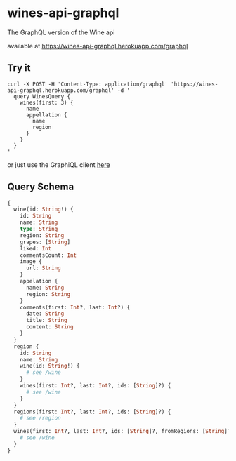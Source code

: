 # wines-api-graphql

The GraphQL version of the Wine api

available at <a target="_blank" href="https://wines-api-graphql.herokuapp.com/graphql">https://wines-api-graphql.herokuapp.com/graphql</a>

## Try it

```
curl -X POST -H 'Content-Type: application/graphql' 'https://wines-api-graphql.herokuapp.com/graphql' -d '
  query WinesQuery {
    wines(first: 3) {
      name
      appellation {
        name
        region
      }
    }
  }
'
```

or just use the GraphiQL client <a href="https://wines-api-graphql.herokuapp.com/graphql?query=query%20SomeWines%20%7B%0A%20%20regions(ids%3A%20%5B%22Bordeaux%22%2C%20%22Champagne%22%5D)%20%7B%20%0A%20%20%20%20name%0A%20%20%09wines(first%3A%201)%20%7B%0A%20%20%20%20%20%20name%0A%20%20%20%20%20%20grapes%0A%20%20%20%20%20%20image%20%7B%0A%20%20%20%20%20%20%20%20url%0A%20%20%20%20%20%20%7D%0A%20%20%20%20%20%20appellation%20%7B%0A%20%20%20%20%20%20%20%20name%0A%20%20%20%20%20%20%7D%0A%20%20%20%20%20%20comments(last%3A%202)%20%7B%0A%20%20%20%20%20%20%20%20content%0A%20%20%20%20%20%20%7D%0A%20%20%20%20%7D%0A%20%20%7D%0A%7D&operationName=SomeWines" target="_blank">here</a>

## Query Schema

```graphql
{
  wine(id: String!) {
    id: String
    name: String
    type: String
    region: String
    grapes: [String]
    liked: Int
    commentsCount: Int
    image {
      url: String
    }
    appelation {
      name: String
      region: String
    }
    comments(first: Int?, last: Int?) {
      date: String
      title: String
      content: String
    }
  }
  region {
    id: String
    name: String
    wine(id: String!) {
      # see /wine
    }
    wines(first: Int?, last: Int?, ids: [String]?) {
      # see /wine
    }
  }
  regions(first: Int?, last: Int?, ids: [String]?) {
    # see /region
  }
  wines(first: Int?, last: Int?, ids: [String]?, fromRegions: [String]?) {
    # see /wine
  }
}
```
